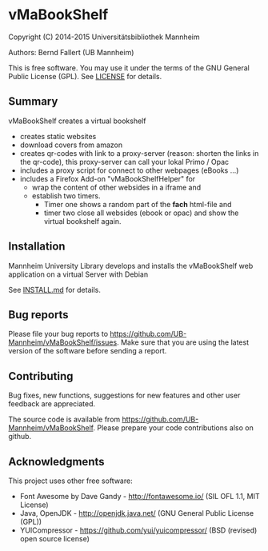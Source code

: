 # vMaBookShelf



Copyright (C) 2014-2015 Universitätsbibliothek Mannheim

Authors: Bernd Fallert (UB Mannheim)

This is free software. You may use it under the terms of the
GNU General Public License (GPL). See [LICENSE](LICENSE) for details.


## Summary


vMaBookShelf creates a virtual bookshelf

- creates static websites
- download covers from amazon
- creates qr-codes with link to a proxy-server
  (reason: shorten the links in the qr-code), this proxy-server can call
  your lokal Primo / Opac
- includes a proxy script for connect to other webpages (eBooks ...)
- includes a Firefox Add-on "vMaBookShelfHelper" for
  - wrap the content of other websides in a iframe and
  - establish two timers.
    - Timer one shows a random part of the ****fach**** html-file and
    - timer two close all websides (ebook or opac) and show the
      virtual bookshelf again.


## Installation

Mannheim University Library develops and installs the vMaBookShelf web
application on a virtual Server with Debian

See [INSTALL.md](INSTALL.md) for details.

## Bug reports


Please file your bug reports to https://github.com/UB-Mannheim/vMaBookShelf/issues.
Make sure that you are using the latest version of the software
before sending a report.


## Contributing

Bug fixes, new functions, suggestions for new features and
other user feedback are appreciated.

The source code is available from https://github.com/UB-Mannheim/vMaBookShelf.
Please prepare your code contributions also on github.


## Acknowledgments

This project uses other free software:

* Font Awesome by Dave Gandy - http://fontawesome.io/ (SIL OFL 1.1, MIT License)
* Java, OpenJDK - http://openjdk.java.net/ (GNU General Public License (GPL))
* YUICompressor - https://github.com/yui/yuicompressor/ (BSD (revised) open source license)



